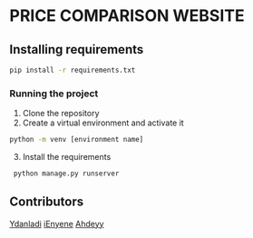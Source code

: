 # PRICE COMPARISON WEBSITE
## Installing requirements
```bash
pip install -r requirements.txt
```

### Running the project

1. Clone the repository
2. Create a virtual environment and activate it
```bash
python -m venv [environment name]
```
3. Install the requirements

```bash
 python manage.py runserver 
 ```



## Contributors
[Ydanladi](https://github.com/Ydanladi)
[iEnyene](https://github.com/enyene)
[Ahdeyy](https://github.com/Ahdeyyy)
